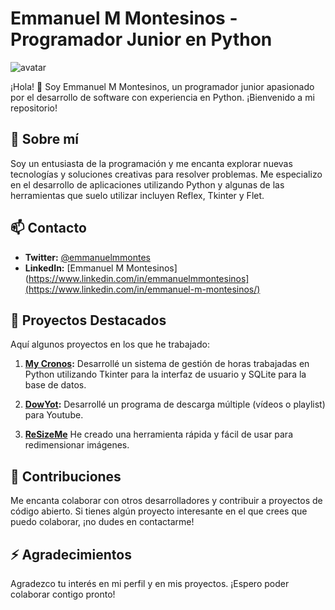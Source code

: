 # Emmanuel M Montesinos - Programador Junior en Python
![avatar](https://github.com/EmmanuelMMontesinos/EmmanuelMMontesinos/assets/97795200/141e6ffd-d491-4158-876e-9a0d02b2b90e)

¡Hola! 👋 Soy Emmanuel M Montesinos, un programador junior apasionado por el desarrollo de software con experiencia en Python. ¡Bienvenido a mi repositorio!

## 🌱 Sobre mí

Soy un entusiasta de la programación y me encanta explorar nuevas tecnologías y soluciones creativas para resolver problemas. Me especializo en el desarrollo de aplicaciones utilizando Python y algunas de las herramientas que suelo utilizar incluyen Reflex, Tkinter y Flet.

## 📫 Contacto

- **Twitter:** [@emmanuelmmontes](https://twitter.com/emmanuelmmontes)
- **LinkedIn:** [Emmanuel M Montesinos](https://www.linkedin.com/in/emmanuelmmontesinos](https://www.linkedin.com/in/emmanuel-m-montesinos/)

## 🔭 Proyectos Destacados

Aquí algunos proyectos en los que he trabajado:

1. **[My Cronos](https://github.com/EmmanuelMMontesinos/My_Cronos):** Desarrollé un sistema de gestión de horas trabajadas en Python utilizando Tkinter para la interfaz de usuario y SQLite para la base de datos.
     
2. **[DowYot](https://github.com/EmmanuelMMontesinos/DowYot):** Desarrollé un programa de descarga múltiple (vídeos o playlist) para Youtube.

3. **[ReSizeMe](https://github.com/EmmanuelMMontesinos/ReSizeMe)** He creado una herramienta rápida y fácil de usar para redimensionar imágenes.

## 👯 Contribuciones

Me encanta colaborar con otros desarrolladores y contribuir a proyectos de código abierto. Si tienes algún proyecto interesante en el que crees que puedo colaborar, ¡no dudes en contactarme!

## ⚡ Agradecimientos

Agradezco tu interés en mi perfil y en mis proyectos. ¡Espero poder colaborar contigo pronto!


<!--
**EmmanuelMMontesinos/EmmanuelMMontesinos** is a ✨ _special_ ✨ repository because its `README.md` (this file) appears on your GitHub profile.

Here are some ideas to get you started:

- 🔭 I’m currently working on ...
- 🌱 I’m currently learning ...
- 👯 I’m looking to collaborate on ...
- 🤔 I’m looking for help with ...
- 💬 Ask me about ...
- 📫 How to reach me: ...
- 😄 Pronouns: ...
- ⚡ Fun fact: ...
-->
